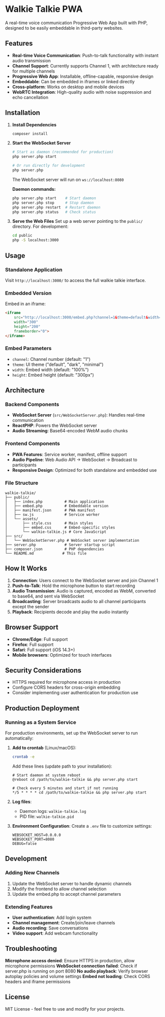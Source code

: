 # Walkie Talkie PWA

A real-time voice communication Progressive Web App built with PHP, designed to be easily embeddable in third-party websites.

## Features

- **Real-time Voice Communication**: Push-to-talk functionality with instant audio transmission
- **Channel Support**: Currently supports Channel 1, with architecture ready for multiple channels
- **Progressive Web App**: Installable, offline-capable, responsive design
- **Embeddable**: Can be embedded in iframes or linked directly
- **Cross-platform**: Works on desktop and mobile devices
- **WebRTC Integration**: High-quality audio with noise suppression and echo cancellation

## Installation

1. **Install Dependencies**
   ```bash
   composer install
   ```

2. **Start the WebSocket Server**
   ```bash
   # Start as daemon (recommended for production)
   php server.php start

   # Or run directly for development
   php server.php
   ```
   The WebSocket server will run on `ws://localhost:8080`

   **Daemon commands:**
   ```bash
   php server.php start    # Start daemon
   php server.php stop     # Stop daemon
   php server.php restart  # Restart daemon
   php server.php status   # Check status
   ```

3. **Serve the Web Files**
   Set up a web server pointing to the `public/` directory. For development:
   ```bash
   cd public
   php -S localhost:3000
   ```

## Usage

### Standalone Application
Visit `http://localhost:3000/` to access the full walkie talkie interface.

### Embedded Version
Embed in an iframe:
```html
<iframe
    src="http://localhost:3000/embed.php?channel=1&theme=default&width=300px&height=200px"
    width="300"
    height="200"
    frameborder="0">
</iframe>
```

### Embed Parameters
- `channel`: Channel number (default: "1")
- `theme`: UI theme ("default", "dark", "minimal")
- `width`: Embed width (default: "100%")
- `height`: Embed height (default: "300px")

## Architecture

### Backend Components
- **WebSocket Server** (`src/WebSocketServer.php`): Handles real-time communication
- **ReactPHP**: Powers the WebSocket server
- **Audio Streaming**: Base64-encoded WebM audio chunks

### Frontend Components
- **PWA Features**: Service worker, manifest, offline support
- **Audio Pipeline**: Web Audio API → WebSocket → Broadcast to participants
- **Responsive Design**: Optimized for both standalone and embedded use

### File Structure
```
walkie-talkie/
├── public/
│   ├── index.php          # Main application
│   ├── embed.php          # Embeddable version
│   ├── manifest.json      # PWA manifest
│   ├── sw.js              # Service worker
│   └── assets/
│       ├── style.css      # Main styles
│       ├── embed.css      # Embed-specific styles
│       └── walkie-talkie.js # Core JavaScript
├── src/
│   └── WebSocketServer.php # WebSocket server implementation
├── server.php             # Server startup script
├── composer.json          # PHP dependencies
└── README.md             # This file
```

## How It Works

1. **Connection**: Users connect to the WebSocket server and join Channel 1
2. **Push-to-Talk**: Hold the microphone button to start recording
3. **Audio Transmission**: Audio is captured, encoded as WebM, converted to base64, and sent via WebSocket
4. **Broadcasting**: Server broadcasts audio to all channel participants except the sender
5. **Playback**: Recipients decode and play the audio instantly

## Browser Support

- **Chrome/Edge**: Full support
- **Firefox**: Full support
- **Safari**: Full support (iOS 14.3+)
- **Mobile browsers**: Optimized for touch interfaces

## Security Considerations

- HTTPS required for microphone access in production
- Configure CORS headers for cross-origin embedding
- Consider implementing user authentication for production use

## Production Deployment

### Running as a System Service

For production environments, set up the WebSocket server to run automatically:

1. **Add to crontab** (Linux/macOS):
   ```bash
   crontab -e
   ```
   Add these lines (update path to your installation):
   ```cron
   # Start daemon at system reboot
   @reboot cd /path/to/walkie-talkie && php server.php start

   # Check every 5 minutes and start if not running
   */5 * * * * cd /path/to/walkie-talkie && php server.php start
   ```

2. **Log files**:
   - Daemon logs: `walkie-talkie.log`
   - PID file: `walkie-talkie.pid`

3. **Environment Configuration**:
   Create a `.env` file to customize settings:
   ```env
   WEBSOCKET_HOST=0.0.0.0
   WEBSOCKET_PORT=8080
   DEBUG=false
   ```

## Development

### Adding New Channels
1. Update the WebSocket server to handle dynamic channels
2. Modify the frontend to allow channel selection
3. Update the embed.php to accept channel parameters

### Extending Features
- **User authentication**: Add login system
- **Channel management**: Create/join/leave channels
- **Audio recording**: Save conversations
- **Video support**: Add webcam functionality

## Troubleshooting

**Microphone access denied**: Ensure HTTPS in production, allow microphone permissions
**WebSocket connection failed**: Check if server.php is running on port 8080
**No audio playback**: Verify browser autoplay policies and volume settings
**Embed not loading**: Check CORS headers and iframe permissions

## License

MIT License - feel free to use and modify for your projects.